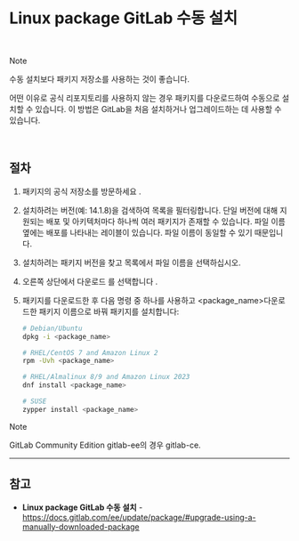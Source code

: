 # Linux package GitLab 수동 설치

<br>

> [!NOTE]
> 수동 설치보다 패키지 저장소를 사용하는 것이 좋습니다.

어떤 이유로 공식 리포지토리를 사용하지 않는 경우 패키지를 다운로드하여 수동으로 설치할 수 있습니다. 이 방법은 GitLab을 처음 설치하거나 업그레이드하는 데 사용할 수 있습니다.

<br>

## 절차
1. 패키지의 공식 저장소를 방문하세요 .
2. 설치하려는 버전(예: 14.1.8)을 검색하여 목록을 필터링합니다. 단일 버전에 대해 지원되는 배포 및 아키텍처마다 하나씩 여러 패키지가 존재할 수 있습니다. 파일 이름 옆에는 배포를 나타내는 레이블이 있습니다. 파일 이름이 동일할 수 있기 때문입니다.
3. 설치하려는 패키지 버전을 찾고 목록에서 파일 이름을 선택하십시오.
4. 오른쪽 상단에서 다운로드 를 선택합니다 .
5. 패키지를 다운로드한 후 다음 명령 중 하나를 사용하고 <package_name>다운로드한 패키지 이름으로 바꿔 패키지를 설치합니다:

   ```bash
   # Debian/Ubuntu
   dpkg -i <package_name>

   # RHEL/CentOS 7 and Amazon Linux 2
   rpm -Uvh <package_name>

   # RHEL/Almalinux 8/9 and Amazon Linux 2023
   dnf install <package_name>

   # SUSE
   zypper install <package_name>
   ```

> [!NOTE]
> GitLab Community Edition gitlab-ee의 경우 gitlab-ce.

<hr>

## 참고
- **Linux package GitLab 수동 설치** - https://docs.gitlab.com/ee/update/package/#upgrade-using-a-manually-downloaded-package
